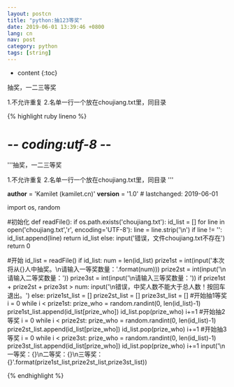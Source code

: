 ```yaml
---
layout: postcn
title: "python:抽123等奖"
date: 2019-06-01 13:39:46 +0800
lang: cn
nav: post
category: python
tags: [string]
---
```


* content
{:toc}

抽奖，一二三等奖

1.不允许重复
2.名单一行一个放在choujiang.txt里，同目录
<!-- more -->
{% highlight ruby lineno %}
# -*- coding:utf-8 -*-
'''抽奖，一二三等奖

1.不允许重复
2.名单一行一个放在choujiang.txt里，同目录
'''

__author__ = 'Kamilet (kamilet.cn)'
__version__ = '1.0'  # lastchanged: 2019-06-01

import os, random

#初始化
def readFile():
    if os.path.exists('choujiang.txt'):
            id_list = []
            for line in open('choujiang.txt','r', encoding='UTF-8'):
                    line = line.strip('\n')
                    if line != '':
                        id_list.append(line)
            return id_list
    else:
            input('错误，文件choujiang.txt不存在')
            return 0
                

#开始
id_list = readFile()
if id_list:
    num = len(id_list)
    prize1st = int(input('本次将从{}人中抽奖。\n请输入一等奖数量：'.format(num)))
    prize2st = int(input('\n请输入二等奖数量：'))
    prize3st = int(input('\n请输入三等奖数量：'))
    if prize1st + prize2st + prize3st > num:
        input('\n错误，中奖人数不能大于总人数！按回车退出。')
    else:
        prize1st_list = []
        prize2st_list = []
        prize3st_list = []
        #开始抽1等奖
        i = 0
        while i < prize1st:
            prize_who = random.randint(0, len(id_list)-1)
            prize1st_list.append(id_list[prize_who])
            id_list.pop(prize_who)
            i+=1
        #开始抽2等奖
        i = 0
        while i < prize2st:
            prize_who = random.randint(0, len(id_list)-1)
            prize2st_list.append(id_list[prize_who])
            id_list.pop(prize_who)
            i+=1
        #开始抽3等奖
        i = 0
        while i < prize3st:
            prize_who = random.randint(0, len(id_list)-1)
            prize3st_list.append(id_list[prize_who])
            id_list.pop(prize_who)
            i+=1
        input('\n一等奖：{}\n二等奖：{}\n三等奖：{}'.format(prize1st_list,prize2st_list,prize3st_list))

{% endhighlight %}